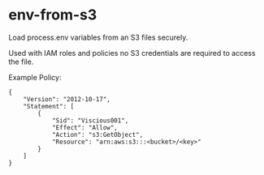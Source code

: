 # env-from-s3
Load process.env variables from an S3 files securely.

Used with IAM roles and policies no S3 credentials are required to access the file.


Example Policy:
```
{
    "Version": "2012-10-17",
    "Statement": [
        {
            "Sid": "Viscious001",
            "Effect": "Allow",
            "Action": "s3:GetObject",
            "Resource": "arn:aws:s3:::<bucket>/<key>"
        }
    ]
}
```